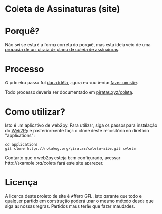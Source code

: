 Coleta de Assinaturas (site)
===

# Porquê?

Não sei se esta é a forma correta do porquê, mas esta ideia veio de uma [proposta de um pirata de plano de coleta de assinaturas](http://piratas.xyz/coleta/?updated#index3h2).

# Processo

O primeiro passo foi [dar a idéia](http://piratas.xyz/coleta/?updated#index3h2), agora eu vou tentar [fazer um site](https://notabug.org/piratas/coleta-site).

Todo processo deveria ser documentado em [piratas.xyz/coleta](http://piratas.xyz/coleta).

# Como utilizar?

Isto é um aplicativo de web2py. Para utilizar, siga os passos para instalação do [Web2Py](http://web2py.com) e posteriormente faça o clone deste repositório no diretório "applications":

```
cd applications
git clone https://notabug.org/piratas/coleta-site.git coleta
```

Contanto que o web2py esteja bem configurado, acessar http://example.org/coleta fará este site aparecer.

# Licença

A licença deste projeto de site é [Affero GPL](https://www.notabug.org/piratas/coleta-site/src/master/LICENSE), isto garante que todo e qualquer partido em construção poderá usar o mesmo método desde que siga as nossas regras. Partidos maus terão que fazer maudades.
